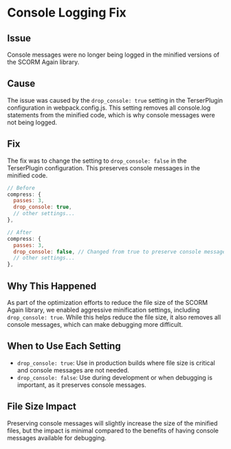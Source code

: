 # Console Logging Fix

## Issue
Console messages were no longer being logged in the minified versions of the SCORM Again library.

## Cause
The issue was caused by the `drop_console: true` setting in the TerserPlugin configuration in webpack.config.js. This setting removes all console.log statements from the minified code, which is why console messages were not being logged.

## Fix
The fix was to change the setting to `drop_console: false` in the TerserPlugin configuration. This preserves console messages in the minified code.

```javascript
// Before
compress: {
  passes: 3,
  drop_console: true,
  // other settings...
},

// After
compress: {
  passes: 3,
  drop_console: false, // Changed from true to preserve console messages
  // other settings...
},
```

## Why This Happened
As part of the optimization efforts to reduce the file size of the SCORM Again library, we enabled aggressive minification settings, including `drop_console: true`. While this helps reduce the file size, it also removes all console messages, which can make debugging more difficult.

## When to Use Each Setting
- `drop_console: true`: Use in production builds where file size is critical and console messages are not needed.
- `drop_console: false`: Use during development or when debugging is important, as it preserves console messages.

## File Size Impact
Preserving console messages will slightly increase the size of the minified files, but the impact is minimal compared to the benefits of having console messages available for debugging.
